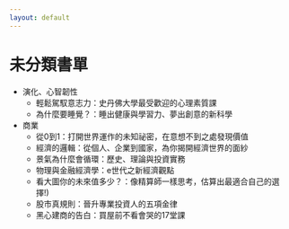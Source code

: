 ```yaml
---
layout: default
---
```


# 未分類書單

* 演化、心智韌性
  * 輕鬆駕馭意志力：史丹佛大學最受歡迎的心理素質課
  * 為什麼要睡覺？：睡出健康與學習力、夢出創意的新科學
* 商業
  * 從0到1：打開世界運作的未知祕密，在意想不到之處發現價值
  * 經濟的邏輯：從個人、企業到國家，為你揭開經濟世界的面紗
  * 景氣為什麼會循環：歷史、理論與投資實務
  * 物理與金融經濟學：e世代之新經濟觀點
  * 看大圖你的未來值多少？：像精算師一樣思考，估算出最適合自己的選擇!)  
  * 股市真規則：晉升專業投資人的五項金律
  * 黑心建商的告白：買屋前不看會哭的17堂課